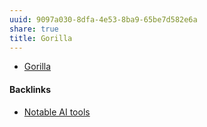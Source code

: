 ```yaml
---
uuid: 9097a030-8dfa-4e53-8ba9-65be7d582e6a
share: true
title: Gorilla
---
```

* [Gorilla](https://gorilla.cs.berkeley.edu/)

#### Backlinks

* [Notable AI tools](/1f16e3ec-47c6-4f57-97a6-4ab3bbec3237)